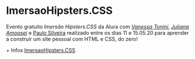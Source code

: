 # ImersaoHipsters.CSS

Evento gratuito *Imersão Hipsters.CSS* da Alura com [_Vanessa Tonini_](https://twitter.com/vanessametonini), [_Juliana Amoasei_](https://twitter.com/aquijuz) e [Paulo Silveira](https://twitter.com/paulo_caelum) realizado entre os dias 11 e 15.05.20 para aprender a construir um site pessoal com HTML e CSS, do zero!

\+ Infos [ImersaoHipsters.CSS](https://www.alura.com.br/imersao-css) 
